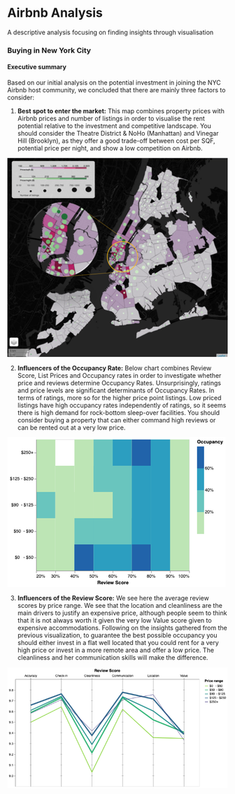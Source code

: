 # Airbnb Analysis

A descriptive analysis focusing on finding insights through visualisation


### Buying in New York City
#### Executive summary 

Based on our initial analysis on the potential investment in joining the NYC Airbnb host community, we concluded that there are mainly three factors to consider:

1. **Best spot to enter the market:**  This map combines property prices with Airbnb prices and number of listings in order to visualise the rent potential relative to the investment and competitive landscape. 
You should consider the Theatre District & NoHo (Manhattan) and Vinegar Hill (Brooklyn), as they offer a good trade-off between cost per SQF, potential price per night, and show a low competition on Airbnb.

![map](img/map.png)

2. **Influencers of the Occupancy Rate:** Below chart combines Review Score, List Prices and Occupancy rates in order to investigate whether price and reviews determine Occupancy Rates. 
Unsurprisingly, ratings and price levels are significant determinants of Occupancy Rates. In terms of ratings, more so for the higher price point listings. Low priced listings have high occupancy rates independently of ratings, so it seems there is high demand for rock-bottom sleep-over facilities.
You should consider buying a property that can either command high reviews or can be rented out at a very low price.

![map](img/occupancy_rate_by_price_range.png)

3. **Influencers of the Review Score:** We see here the average review scores by price range. We see that the location and cleanliness are the main drivers to justify an expensive price, although people seem to think that it is not always worth it given the very low Value score given to expensive accommodations. Following on the insights gathered from the previous visualization, to guarantee the best possible occupancy you should either invest in a flat well located that you could rent for a very high price or invest in a more remote area and offer a low price. The cleanliness and her communication skills will make the difference.

![map](img/scores_by_price_range.png)
